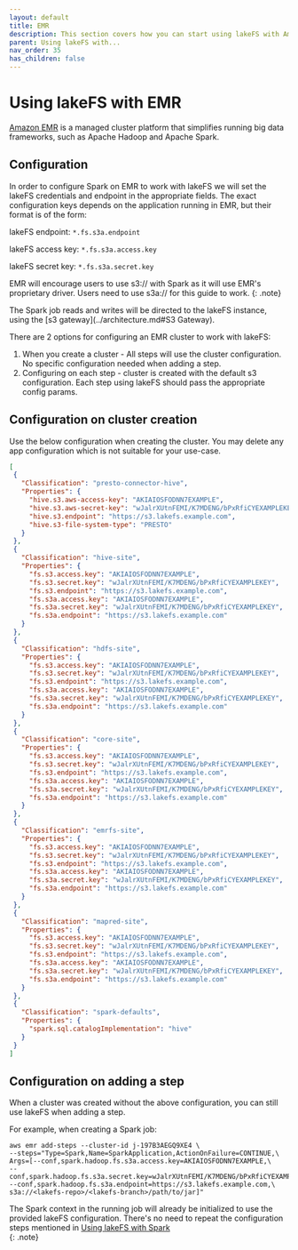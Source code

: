```yaml
---
layout: default
title: EMR
description: This section covers how you can start using lakeFS with Amazon EMR, an AWS managed service that simplifies running open-source big data frameworks.
parent: Using lakeFS with...
nav_order: 35
has_children: false
---
```


# Using lakeFS with EMR

[Amazon EMR](https://docs.aws.amazon.com/emr/latest/ManagementGuide/emr-what-is-emr.html) is a managed cluster platform that simplifies running big data frameworks, such as Apache Hadoop and Apache Spark.

## Configuration 
In order to configure Spark on EMR to work with lakeFS we will set the lakeFS credentials and endpoint in the appropriate fields.
The exact configuration keys depends on the application running in EMR, but their format is of the form:
    
lakeFS endpoint: ```*.fs.s3a.endpoint``` 

lakeFS access key: ```*.fs.s3a.access.key```

lakeFS secret key: ```*.fs.s3a.secret.key```

EMR will encourage users to use s3:// with Spark as it will use EMR's proprietary driver. Users need to use s3a:// for this guide to work.
{: .note}

The Spark job reads and writes will be directed to the lakeFS instance, using the [s3 gateway](../architecture.md#S3 Gateway).

There are 2 options for configuring an EMR cluster to work with lakeFS:
1. When you create a cluster - All steps will use the cluster configuration.
   No specific configuration needed when adding a step.
2. Configuring on each step - cluster is created with the default s3 configuration.
   Each step using lakeFS should pass the appropriate config params.

## Configuration on cluster creation 
Use the below configuration when creating the cluster. You may delete any app configuration which is not suitable for your use-case.
 ```json
[
  {
    "Classification": "presto-connector-hive",
    "Properties": {
      "hive.s3.aws-access-key": "AKIAIOSFODNN7EXAMPLE",
      "hive.s3.aws-secret-key": "wJalrXUtnFEMI/K7MDENG/bPxRfiCYEXAMPLEKEY",
      "hive.s3.endpoint": "https://s3.lakefs.example.com",
      "hive.s3-file-system-type": "PRESTO"
    }
  },
  {
    "Classification": "hive-site",
    "Properties": {
      "fs.s3.access.key": "AKIAIOSFODNN7EXAMPLE",
      "fs.s3.secret.key": "wJalrXUtnFEMI/K7MDENG/bPxRfiCYEXAMPLEKEY",
      "fs.s3.endpoint": "https://s3.lakefs.example.com",
      "fs.s3a.access.key": "AKIAIOSFODNN7EXAMPLE",
      "fs.s3a.secret.key": "wJalrXUtnFEMI/K7MDENG/bPxRfiCYEXAMPLEKEY",
      "fs.s3a.endpoint": "https://s3.lakefs.example.com"
    }
  },
  {
    "Classification": "hdfs-site",
    "Properties": {
      "fs.s3.access.key": "AKIAIOSFODNN7EXAMPLE",
      "fs.s3.secret.key": "wJalrXUtnFEMI/K7MDENG/bPxRfiCYEXAMPLEKEY",
      "fs.s3.endpoint": "https://s3.lakefs.example.com",
      "fs.s3a.access.key": "AKIAIOSFODNN7EXAMPLE",
      "fs.s3a.secret.key": "wJalrXUtnFEMI/K7MDENG/bPxRfiCYEXAMPLEKEY",
      "fs.s3a.endpoint": "https://s3.lakefs.example.com"
    }
  },
  {
    "Classification": "core-site",
    "Properties": {
      "fs.s3.access.key": "AKIAIOSFODNN7EXAMPLE",
      "fs.s3.secret.key": "wJalrXUtnFEMI/K7MDENG/bPxRfiCYEXAMPLEKEY",
      "fs.s3.endpoint": "https://s3.lakefs.example.com",
      "fs.s3a.access.key": "AKIAIOSFODNN7EXAMPLE",
      "fs.s3a.secret.key": "wJalrXUtnFEMI/K7MDENG/bPxRfiCYEXAMPLEKEY",
      "fs.s3a.endpoint": "https://s3.lakefs.example.com"
    }
  },
  {
    "Classification": "emrfs-site",
    "Properties": {
      "fs.s3.access.key": "AKIAIOSFODNN7EXAMPLE",
      "fs.s3.secret.key": "wJalrXUtnFEMI/K7MDENG/bPxRfiCYEXAMPLEKEY",
      "fs.s3.endpoint": "https://s3.lakefs.example.com",
      "fs.s3a.access.key": "AKIAIOSFODNN7EXAMPLE",
      "fs.s3a.secret.key": "wJalrXUtnFEMI/K7MDENG/bPxRfiCYEXAMPLEKEY",
      "fs.s3a.endpoint": "https://s3.lakefs.example.com"
    }
  },
  {
    "Classification": "mapred-site",
    "Properties": {
      "fs.s3.access.key": "AKIAIOSFODNN7EXAMPLE",
      "fs.s3.secret.key": "wJalrXUtnFEMI/K7MDENG/bPxRfiCYEXAMPLEKEY",
      "fs.s3.endpoint": "https://s3.lakefs.example.com",
      "fs.s3a.access.key": "AKIAIOSFODNN7EXAMPLE",
      "fs.s3a.secret.key": "wJalrXUtnFEMI/K7MDENG/bPxRfiCYEXAMPLEKEY",
      "fs.s3a.endpoint": "https://s3.lakefs.example.com"
    }
  },
  {
    "Classification": "spark-defaults",
    "Properties": {
      "spark.sql.catalogImplementation": "hive"
    }
  }
]

```

## Configuration on adding a step
When a cluster was created without the above configuration, you can still use lakeFS when adding a step.

For example, when creating a Spark job: 

```shell
aws emr add-steps --cluster-id j-197B3AEGQ9XE4 \
--steps="Type=Spark,Name=SparkApplication,ActionOnFailure=CONTINUE,\
Args=[--conf,spark.hadoop.fs.s3a.access.key=AKIAIOSFODNN7EXAMPLE,\
--conf,spark.hadoop.fs.s3a.secret.key=wJalrXUtnFEMI/K7MDENG/bPxRfiCYEXAMPLEKEY,\
--conf,spark.hadoop.fs.s3a.endpoint=https://s3.lakefs.example.com,\
s3a://<lakefs-repo>/<lakefs-branch>/path/to/jar]"
```

The Spark context in the running job will already be initialized to use the provided lakeFS configuration.
There's no need to repeat the configuration steps mentioned in [Using lakeFS with Spark](spark.md#Configuration)    
{: .note}

